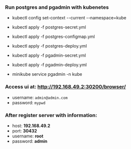 ### Run postgres and pgadmin with kubenetes

- kubectl config set-context --current --namespace=kube

- kubectl apply -f postgres-secret.yml

- kubectl apply -f postgres-configmap.yml

- kubectl apply -f postgres-deploy.yml

- kubectl apply -f pgadmin-secret.yml

- kubectl apply -f pgadmin-deploy.yml

- minikube service pgadmin -n kube

### Access ui at: http://192.168.49.2:30200/browser/

- username: `admin@admin.com`
- password: `mypwd`

### After register server with information:

- host: **192.168.49.2**
- port: **30432**
- username: **root**
- password: **admin**
